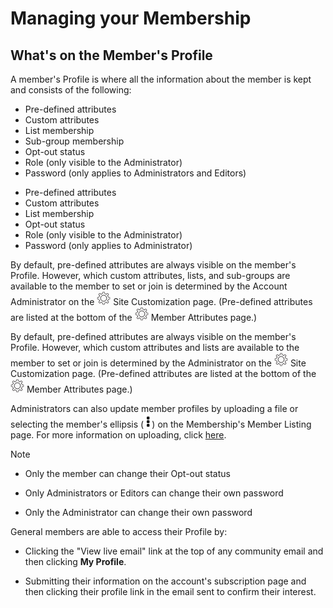 # Managing your Membership

<span id="gv-2members-5membersprofile"></span>
## What's on the Member's Profile

A member's Profile is where all the information about the member is kept and consists of the following:

<span class="sub g4s"> 

* Pre-defined attributes 
* Custom attributes 
* List membership 
* Sub-group membership
* Opt-out status
* Role (only visible to the Administrator)
* Password (only applies to Administrators and Editors)

</span> <!-- sub g4s -->

<span class="free"> 

* Pre-defined attributes 
* Custom attributes 
* List membership 
* Opt-out status
* Role (only visible to the Administrator)
* Password (only applies to Administrator)

</span> <!-- free -->

<span class="sub g4s"> 
 
By default, pre-defined attributes are always visible on the member's
Profile.  However, which custom attributes, lists, and sub-groups are available to the member
to set or join is determined by the Account Administrator on the <img src="/docimages/transparent-gear-icon.png" height="22">
Site Customization page.  (Pre-defined attributes are listed at the bottom of the
<img src="/docimages/transparent-gear-icon.png" height="22"> Member Attributes page.)

</span> <!-- sub g4s -->

<span class="free"> 
 
By default, pre-defined attributes are always visible on the member's
Profile.  However, which custom attributes and lists are available to the member
to set or join is determined by the Administrator on the <img src="/docimages/transparent-gear-icon.png" height="22">
Site Customization page.  (Pre-defined attributes are listed at the bottom of the
<img src="/docimages/transparent-gear-icon.png" height="22"> Member Attributes page.)

</span> <!-- free -->

Administrators can also update member profiles by uploading a file or selecting the
member's ellipsis (<img src="/docimages/ellipsis.png" height="22">) on the Membership's Member Listing page.  For more information on uploading, click [here](/2-members/1_2-membersAdd.md?[LINK-QARGS-DOC]#gv-2members-12membersAdd).

Note

* Only the member can change their Opt-out status

<span class="sub g4s"> 

* Only Administrators or Editors can change their own password
 
</span> <!-- sub g4s -->

<span class="free"> 
 
* Only the Administrator can change their own password

</span> <!-- free -->

General members are able to access their Profile by:

* Clicking the "View live email" link at the top of any community
email and then clicking **My Profile**.
 
* Submitting their information on the account's subscription page and then 
clicking their profile link in the email sent to confirm their interest.
